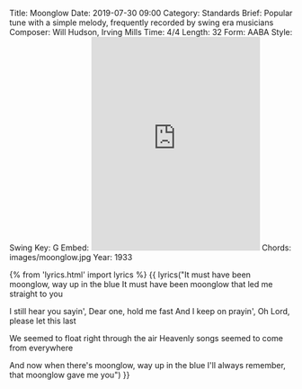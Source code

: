 Title: Moonglow
Date: 2019-07-30 09:00
Category: Standards
Brief: Popular tune with a simple melody, frequently recorded by swing era musicians
Composer: Will Hudson, Irving Mills
Time: 4/4
Length: 32
Form: AABA
Style: Swing
Key: G
Embed: <iframe src="https://open.spotify.com/embed/user/thatdavidmiller/playlist/1spgy7uFbIW0RehSWwTmd0" width="300" height="380" frameborder="0" allowtransparency="true" allow="encrypted-media"></iframe>
Chords: images/moonglow.jpg
Year: 1933

{% from 'lyrics.html' import lyrics %}
{{ lyrics("It must have been moonglow, way up in the blue
It must have been moonglow that led me straight to you

I still hear you sayin', Dear one, hold me fast
And I keep on prayin', Oh Lord, please let this last

We seemed to float right through the air
Heavenly songs seemed to come from everywhere

And now when there's moonglow, way up in the blue
I'll always remember, that moonglow gave me you") }}
